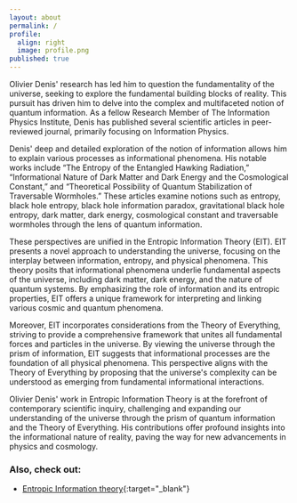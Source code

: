 ```yaml
---
layout: about
permalink: /
profile:
  align: right
  image: profile.png
published: true
---
```


Olivier Denis' research has led him to question the fundamentality of the universe, seeking to explore the fundamental building blocks of reality. This pursuit has driven him to delve into the complex and multifaceted notion of quantum information. As a fellow Research Member of The Information Physics Institute, Denis has published several scientific articles in peer-reviewed journal, primarily focusing on Information Physics.

Denis' deep and detailed exploration of the notion of information allows him to explain various processes as informational phenomena. His notable works include “The Entropy of the Entangled Hawking Radiation,” “Informational Nature of Dark Matter and Dark Energy and the Cosmological Constant,” and “Theoretical Possibility of Quantum Stabilization of Traversable Wormholes.” These articles examine notions such as entropy, black hole entropy, black hole information paradox, gravitational black hole entropy, dark matter, dark energy, cosmological constant and traversable wormholes through the lens of quantum information.

These perspectives are unified in the Entropic Information Theory (EIT). EIT presents a novel approach to understanding the universe, focusing on the interplay between information, entropy, and physical phenomena. This theory posits that informational phenomena underlie fundamental aspects of the universe, including dark matter, dark energy, and the nature of quantum systems. By emphasizing the role of information and its entropic properties, EIT offers a unique framework for interpreting and linking various cosmic and quantum phenomena.

Moreover, EIT incorporates considerations from the Theory of Everything, striving to provide a comprehensive framework that unites all fundamental forces and particles in the universe. By viewing the universe through the prism of information, EIT suggests that informational processes are the foundation of all physical phenomena. This perspective aligns with the Theory of Everything by proposing that the universe's complexity can be understood as emerging from fundamental informational interactions.

Olivier Denis' work in Entropic Information Theory is at the forefront of contemporary scientific inquiry, challenging and expanding our understanding of the universe through the prism of quantum information and the Theory of Everything. His contributions offer profound insights into the informational nature of reality, paving the way for new advancements in physics and cosmology.


### Also, check out:

- [Entropic Information theory](https://olivierdenis.github.io/Entropic-Information-Theory){:target="_blank"} 

